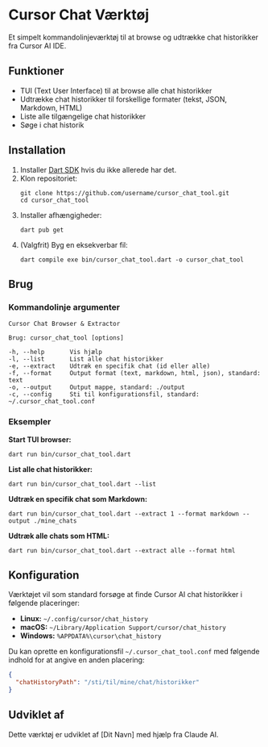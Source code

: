 # Cursor Chat Værktøj

Et simpelt kommandolinjeværktøj til at browse og udtrække chat historikker fra Cursor AI IDE.

## Funktioner

- TUI (Text User Interface) til at browse alle chat historikker
- Udtrække chat historikker til forskellige formater (tekst, JSON, Markdown, HTML)
- Liste alle tilgængelige chat historikker
- Søge i chat historik

## Installation

1. Installer [Dart SDK](https://dart.dev/get-dart) hvis du ikke allerede har det.
2. Klon repositoriet:
   ```
   git clone https://github.com/username/cursor_chat_tool.git
   cd cursor_chat_tool
   ```
3. Installer afhængigheder:
   ```
   dart pub get
   ```
4. (Valgfrit) Byg en eksekverbar fil:
   ```
   dart compile exe bin/cursor_chat_tool.dart -o cursor_chat_tool
   ```

## Brug

### Kommandolinje argumenter

```
Cursor Chat Browser & Extractor

Brug: cursor_chat_tool [options]

-h, --help       Vis hjælp
-l, --list       List alle chat historikker
-e, --extract    Udtræk en specifik chat (id eller alle)
-f, --format     Output format (text, markdown, html, json), standard: text
-o, --output     Output mappe, standard: ./output
-c, --config     Sti til konfigurationsfil, standard: ~/.cursor_chat_tool.conf
```

### Eksempler

**Start TUI browser:**
```
dart run bin/cursor_chat_tool.dart
```

**List alle chat historikker:**
```
dart run bin/cursor_chat_tool.dart --list
```

**Udtræk en specifik chat som Markdown:**
```
dart run bin/cursor_chat_tool.dart --extract 1 --format markdown --output ./mine_chats
```

**Udtræk alle chats som HTML:**
```
dart run bin/cursor_chat_tool.dart --extract alle --format html
```

## Konfiguration

Værktøjet vil som standard forsøge at finde Cursor AI chat historikker i følgende placeringer:

- **Linux:** `~/.config/cursor/chat_history`
- **macOS:** `~/Library/Application Support/cursor/chat_history`
- **Windows:** `%APPDATA%\cursor\chat_history`

Du kan oprette en konfigurationsfil `~/.cursor_chat_tool.conf` med følgende indhold for at angive en anden placering:

```json
{
  "chatHistoryPath": "/sti/til/mine/chat/historikker"
}
```

## Udviklet af

Dette værktøj er udviklet af [Dit Navn] med hjælp fra Claude AI. 